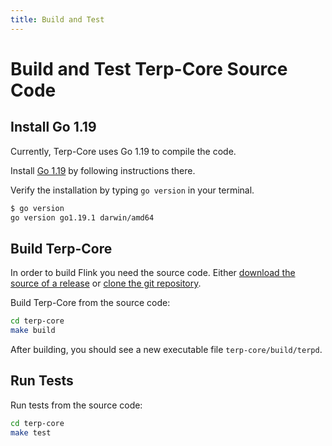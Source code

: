 ```yaml
---
title: Build and Test
---
```


# Build and Test Terp-Core Source Code


## Install Go 1.19

Currently, Terp-Core uses Go 1.19 to compile the code.

Install [Go 1.19](https://go.dev/doc/install) by following instructions there.

Verify the installation by typing `go version` in your terminal.

```sh
$ go version
go version go1.19.1 darwin/amd64
```

## Build Terp-Core

In order to build Flink you need the source code. Either [download the source of a release](https://github.com/terpnetwork/terp-core/releases) or [clone the git repository](https://github.com/terpnetwork/terp-core).

Build Terp-Core from the source code:

```sh
cd terp-core
make build
```

After building, you should see a new executable file `terp-core/build/terpd`.

## Run Tests

Run tests from the source code:

```sh
cd terp-core
make test
```
